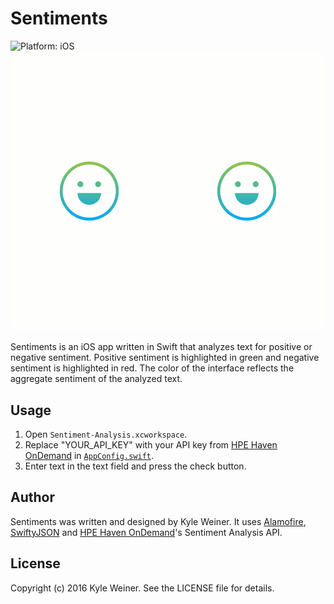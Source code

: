 # Sentiments

![Platform: iOS](https://img.shields.io/badge/Platform-iOS-03A9F4.svg?style=flat)
![Sentiments Example](Assets/sentiments_example.gif)

Sentiments is an iOS app written in Swift that analyzes text for positive or negative sentiment. Positive sentiment is highlighted in green and negative sentiment is highlighted in red. The color of the interface reflects the aggregate sentiment of the analyzed text.

## Usage

1. Open `Sentiment-Analysis.xcworkspace`.
2. Replace "YOUR_API_KEY" with your API key from [HPE Haven OnDemand](https://www.havenondemand.com) in [`AppConfig.swift`](https://github.com/kyleweiner/Sentiments/tree/master/Sentiment-Analysis/Constants/AppConfig.swift).
3. Enter text in the text field and press the check button.

## Author

Sentiments was written and designed by Kyle Weiner. It uses [Alamofire](https://github.com/Alamofire/Alamofire), [SwiftyJSON](https://github.com/SwiftyJSON/SwiftyJSON) and [HPE Haven OnDemand](https://dev.havenondemand.com/apis/analyzesentiment#overview)'s Sentiment Analysis API.

## License

Copyright (c) 2016 Kyle Weiner. See the LICENSE file for details.